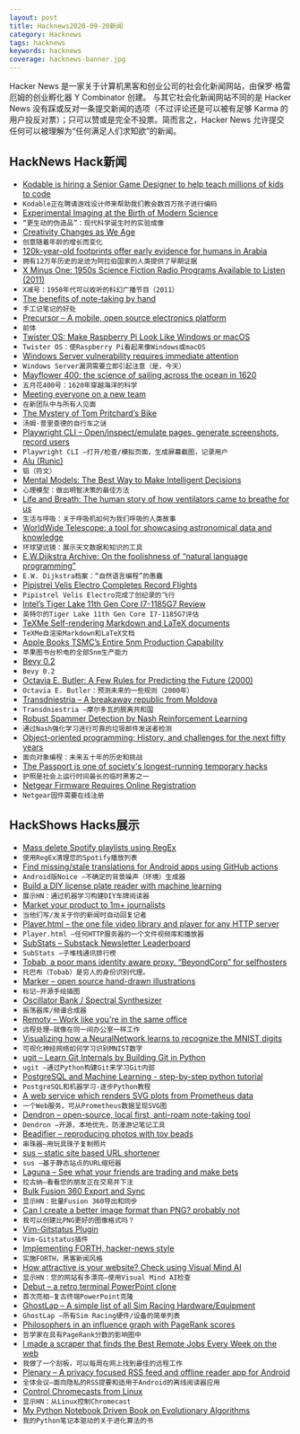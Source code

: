 ```yaml
---
layout: post
title: Hacknews2020-09-20新闻
category: Hacknews
tags: hacknews
keywords: hacknews
coverage: hacknews-banner.jpg
---
```


Hacker News 是一家关于计算机黑客和创业公司的社会化新闻网站，由保罗·格雷厄姆的创业孵化器 Y Combinator 创建。
与其它社会化新闻网站不同的是 Hacker News 没有踩或反对一条提交新闻的选项（不过评论还是可以被有足够 Karma 的用户投反对票）；只可以赞或是完全不投票。简而言之，Hacker News 允许提交任何可以被理解为“任何满足人们求知欲”的新闻。

## HackNews Hack新闻


- [Kodable is hiring a Senior Game Designer to help teach millions of kids to code](https://angel.co/company/kodable/jobs/925512-senior-game-designer)
- `Kodable正在聘请游戏设计师来帮助我们教会数百万孩子进行编码`
- [Experimental Imaging at the Birth of Modern Science](https://publicdomainreview.org/essay/more-lively-counterfaits)
- `“更生动的伪造品”：现代科学诞生时的实验成像`
- [Creativity Changes as We Age](https://thewalrus.ca/older-wiser-better-aging-artists-are-at-their-peak/)
- `创意随着年龄的增长而变化`
- [120k-year-old footprints offer early evidence for humans in Arabia](https://www.sciencemag.org/news/2020/09/these-120000-year-old-footprints-offer-early-evidence-humans-arabia)
- `拥有12万年历史的足迹为阿拉伯国家的人类提供了早期证据`
- [X Minus One: 1950s Science Fiction Radio Programs Available to Listen (2011)](https://archive.org/details/OTRR_X_Minus_One_Singles)
- `X减号：1950年代可以收听的科幻广播节目（2011）`
- [The benefits of note-taking by hand](https://www.bbc.com/worklife/article/20200910-the-benefits-of-note-taking-by-hand)
- `手工记笔记的好处`
- [Precursor – A mobile, open source electronics platform](https://www.bunniestudios.com/blog/?p=5921)
- `前体`
- [Twister OS: Make Raspberry Pi Look Like Windows or macOS](https://twisteros.com/index.html)
- `Twister OS：使Raspberry Pi看起来像Windows或macOS`
- [Windows Server vulnerability requires immediate attention](https://www.cisa.gov/blog/2020/09/18/windows-server-vulnerability-requires-immediate-attention)
- `Windows Server漏洞需要立即引起注意（是，今天）`
- [Mayflower 400: the science of sailing across the ocean in 1620](https://theconversation.com/mayflower-400-the-science-of-sailing-across-the-ocean-in-1620-144233)
- `五月花400号：1620年穿越海洋的科学`
- [Meeting everyone on a new team](https://www.annashipman.co.uk/jfdi/meeting-everyone.html)
- `在新团队中与所有人见面`
- [The Mystery of Tom Pritchard’s Bike](https://www.bicycling.com/culture/a33995147/tom-pritchard-bike-mystery/)
- `汤姆·普里查德的自行车之谜`
- [Playwright CLI – Open/inspect/emulate pages, generate screenshots, record users](https://github.com/microsoft/playwright-cli)
- `Playwright CLI –打开/检查/模拟页面，生成屏幕截图，记录用户`
- [Alu (Runic)](https://en.wikipedia.org/wiki/Alu_(runic))
- `铝（符文）`
- [Mental Models: The Best Way to Make Intelligent Decisions](https://fs.blog/mental-models/?)
- `心理模型：做出明智决策的最佳方法`
- [Life and Breath: The human story of how ventilators came to breathe for us](https://aeon.co/essays/the-human-story-of-how-ventilators-came-to-breathe-for-us)
- `生活与呼吸：关于呼吸机如何为我们呼吸的人类故事`
- [WorldWide Telescope: a tool for showcasing astronomical data and knowledge](http://worldwidetelescope.org/webclient/)
- `环球望远镜：展示天文数据和知识的工具`
- [E.W.Dijkstra Archive: On the foolishness of “natural language programming”](http://www.cs.utexas.edu/users/EWD/transcriptions/EWD06xx/EWD667.html)
- `E.W. Dijkstra档案：“自然语言编程”的愚蠢`
- [Pipistrel Velis Electro Completes Record Flights](https://www.avweb.com/aviation-news/pipistrel-velis-electro-completes-record-flights/)
- `Pipistrel Velis Electro完成了创纪录的飞行`
- [Intel’s Tiger Lake 11th Gen Core I7-1185G7 Review](https://www.anandtech.com/show/16084/intel-tiger-lake-review-deep-dive-core-11th-gen/)
- `英特尔的Tiger Lake 11th Gen Core I7-1185G7评估`
- [TeXMe Self-rendering Markdown and LaTeX documents](https://github.com/susam/texme)
- `TeXMe自渲染Markdown和LaTeX文档`
- [Apple Books TSMC’s Entire 5nm Production Capability](https://www.extremetech.com/computing/315186-apple-books-tsmcs-entire-5nm-production-capability)
- `苹果图书台积电的全部5nm生产能力`
- [Bevy 0.2](https://bevyengine.org/news/bevy-0-2/)
- `Bevy 0.2`
- [Octavia E. Butler: A Few Rules for Predicting the Future (2000)](https://web.archive.org/web/20150219020855/http://exittheapple.com/a-few-rules-for-predicting-the-future/)
- `Octavia E. Butler：预测未来的一些规则（2000年）`
- [Transdniestria – A breakaway republic from Moldova](https://www.nationalgeographic.com/photography/proof/2017/03/transinistria-moldova-republic-ukraine/?cmpid=org=ngp::mc=crm-email::src=ngp::cmp=editorial::add=SpecialEdition_Escape_20200917&rid=270AC37550F07188CAC5926E6E931E62)
- `Transdniestria –摩尔多瓦的脱离共和国`
- [Robust Spammer Detection by Nash Reinforcement Learning](https://github.com/YingtongDou/Nash-Detect)
- `通过Nash强化学习进行可靠的垃圾邮件发送者检测`
- [Object-oriented programming: History, and challenges for the next fifty years](https://www.sciencedirect.com/science/article/pii/S0890540113000795)
- `面向对象编程：未来五十年的历史和挑战`
- [The Passport is one of society's longest-running temporary hacks](https://www.duoflag.com/on-immigration-restrictions/)
- `护照是社会上运行时间最长的临时黑客之一`
- [Netgear Firmware Requires Online Registration](https://kb.netgear.com/000062364/GC108P-GC108PP-Firmware-Version-1-0-5-8)
- `Netgear固件需要在线注册`


## HackShows Hacks展示

- [ Mass delete Spotify playlists using RegEx](https://github.com/kabirvirji/spoticlean)
- `使用RegEx清理您的Spotify播放列表`
- [ Find missing/stale translations for Android apps using GitHub actions](https://github.com/ashutoshgngwr/noice)
- `Android版Noice –不确定的背景噪声（环境）生成器`
- [ Build a DIY license plate reader with machine learning](https://github.com/cortexlabs/cortex/tree/master/examples/tensorflow/license-plate-reader)
- `展示HN：通过机器学习构建DIY车牌阅读器`
- [ Market your product to 1m+ journalists](http://meansheep.com)
- `当他们写/发关于你的新闻时自动回复记者`
- [ Player.html – the one file video library and player for any HTTP server](https://github.com/pseudosavant/player.html)
- `Player.html –任何HTTP服务器的一个文件视频库和播放器`
- [ SubStats – Substack Newsletter Leaderboard](https://substats.actionably.com/)
- `SubStats –子堆栈通讯排行榜`
- [ Tobab, a poor mans identity aware proxy. “BeyondCorp” for selfhosters](https://github.com/gnur/tobab/)
- `托巴布（Tobab）是穷人的身份识别代理。`
- [ Marker – open source hand-drawn illustrations](https://usepastel.com/marker-illustrations)
- `标记–开源手绘插图`
- [ Oscillator Bank / Spectral Synthesizer](https://github.com/grz0zrg/fas)
- `振荡器库/频谱合成器`
- [ Remoty – Work like you're in the same office](https://remoty.dev)
- `远程处理–就像在同一间办公室一样工作`
- [ Visualizing how a NeuralNetwork learns to recognize the MNIST digits](https://zbendefy.github.io/neuralnet-web/index.html)
- `可视化神经网络如何学习识别MNIST数字`
- [ ugit – Learn Git Internals by Building Git in Python](https://www.leshenko.net/p/ugit/)
- `ugit –通过Python构建Git来学习Git内部`
- [ PostgreSQL and Machine Learning - step-by-step python tutorial](https://mljar.com/blog/postgresql-machine-learning/)
- `PostgreSQL和机器学习-逐步Python教程`
- [ A web service which renders SVG plots from Prometheus data](https://sr.ht/~sircmpwn/chartsrv/)
- `一个Web服务，可从Prometheus数据呈现SVG图`
- [ Dendron – open-source, local first, anti-roam note-taking tool](https://dendron.so)
- `Dendron –开源，本地优先，防漫游记笔记工具`
- [ Beadifier – reproducing photos with toy beads](https://www.beadifier.pro/)
- `串珠器–用玩具珠子复制照片`
- [ sus – static site based URL shortener](https://github.com/nkantar/sus)
- `sus –基于静态站点的URL缩短器`
- [ Laguna – See what your friends are trading and make bets](https://withlaguna.com/)
- `拉古纳–看看您的朋友正在交易并下注`
- [ Bulk Fusion 360 Export and Sync](https://github.com/aconz2/Fusion360Exporter)
- `显示HN：批量Fusion 360导出和同步`
- [ Can I create a better image format than PNG? probably not](https://github.com/victorqribeiro/compactImage)
- `我可以创建比PNG更好的图像格式吗？`
- [ Vim-Gitstatus Plugin](https://github.com/ElHacker/vim-gitstatus)
- `Vim-Gitstatus插件`
- [ Implementing FORTH, hacker-news style](https://github.com/skx/foth)
- `实施FORTH，黑客新闻风格`
- [ How attractive is your website? Check using Visual Mind AI](https://myraah.io/visualmind)
- `显示HN：您的网站有多漂亮–使用Visual Mind AI检查`
- [ Debut – a retro terminal PowerPoint clone](item?id=24526383)
- `首次亮相–复古终端PowerPoint克隆`
- [ GhostLap – A simple list of all Sim Racing Hardware/Equipment](https://www.ghostlap.co/)
- `GhostLap –所有Sim Racing硬件/设备的简单列表`
- [ Philosophers in an influence graph with PageRank scores](https://s4n0i.github.io/schoolofathens/)
- `哲学家在具有PageRank分数的影响图中`
- [ I made a scraper that finds the Best Remote Jobs Every Week on the web](https://blog.noicejobs.com/best-remote-jobs-in-the-world-between-sep-11-and-sep-18/)
- `我做了一个刮板，可以每周在网上找到最佳的远程工作`
- [ Plenary – A privacy focused RSS feed and offline reader app for Android](https://play.google.com/store/apps/details?id=com.spians.plenary)
- `全体会议–面向隐私的RSS提要和适用于Android的离线阅读器应用`
- [ Control Chromecasts from Linux](https://github.com/alexdelorenzo/chromecast_mpris)
- `显示HN：从Linux控制Chromecast`
- [ My Python Notebook Driven Book on Evolutionary Algorithms](https://datacrayon.com/posts/search-and-optimisation/practical-evolutionary-algorithms/preface/)
- `我的Python笔记本驱动的关于进化算法的书`

